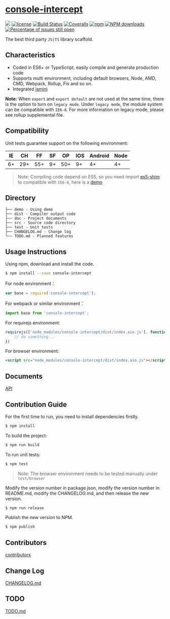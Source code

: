# [console-intercept](https://github.com/fengrui358/console-intercept)
[![](https://img.shields.io/badge/Powered%20by-jslib%20base-brightgreen.svg)](https://github.com/yanhaijing/jslib-base)
[![license](https://img.shields.io/badge/license-MIT-blue.svg)](https://github.com/fengrui358/console-intercept/blob/master/LICENSE)
[![Build Status](https://travis-ci.org/fengrui358/console-intercept.svg?branch=master)](https://travis-ci.org/fengrui358/console-intercept)
[![Coveralls](https://img.shields.io/coveralls/fengrui358/console-intercept.svg)](https://coveralls.io/github/fengrui358/console-intercept)
[![npm](https://img.shields.io/badge/npm-0.1.0-orange.svg)](https://www.npmjs.com/package/console-intercept)
[![NPM downloads](http://img.shields.io/npm/dm/console-intercept.svg?style=flat-square)](http://www.npmtrends.com/console-intercept)
[![Percentage of issues still open](http://isitmaintained.com/badge/open/fengrui358/console-intercept.svg)](http://isitmaintained.com/project/fengrui358/console-intercept "Percentage of issues still open")

The best third party `JS|TS` library scaffold. 

## Characteristics

- Coded in ES6+ or TypeScript, easily compile and generate production code
- Supports multi environment, including default browsers, Node, AMD, CMD, Webpack, Rollup, Fis and so on.
- Integrated [jsmini](https://github.com/jsmini)

**Note:** When `export` and `export default` are not used at the same time, there is the option to 
turn on `legacy mode`. Under `legacy mode`, the module system can be compatible with `IE6-8`. For more information on legacy mode, 
please see rollup supplemental file. 

## Compatibility
Unit tests guarantee support on the following environment:

| IE   | CH   | FF   | SF   | OP   | IOS  | Android   | Node  |
| ---- | ---- | ---- | ---- | ---- | ---- | ---- | ----- |
| 6+   | 29+ | 55+  | 9+   | 50+  | 9+   | 4+   | 4+ |

> Note: Compiling code depend on ES5, so you need import [es5-shim](http://github.com/es-shims/es5-shim/) to compatible with `IE6-8`, here is a [demo](./demo/demo-global.html)

## Directory
```
├── demo - Using demo
├── dist - Compiler output code
├── doc - Project documents
├── src - Source code directory
├── test - Unit tests
├── CHANGELOG.md - Change log
└── TODO.md - Planned features
```

## Usage Instructions

Using npm, download and install the code. 

```bash
$ npm install --save console-intercept
```

For node environment：

```js
var base = require('console-intercept');
```

For webpack or similar environment：

```js
import base from 'console-intercept';
```

For requirejs environment:

```js
requirejs(['node_modules/console-intercept/dist/index.aio.js'], function (base) {
    // do something...
})
```

For browser environment:

```html
<script src="node_modules/console-intercept/dist/index.aio.js"></script>
```

## Documents
[API](./doc/api.md)

## Contribution Guide
For the first time to run, you need to install dependencies firstly.

```bash
$ npm install
```

To build the project:

```bash
$ npm run build
```

To run unit tests:

```bash
$ npm test
```

> Note: The browser environment needs to be tested manually under ```test/browser```

Modify the version number in package.json, modify the version number in README.md, modify the CHANGELOG.md, and then release the new version.

```bash
$ npm run release
```

Publish the new version to NPM.

```bash
$ npm publish
```

## Contributors

[contributors](https://github.com/fengrui358/console-intercept/graphs/contributors)

## Change Log
[CHANGELOG.md](./CHANGELOG.md)

## TODO
[TODO.md](./TODO.md)
